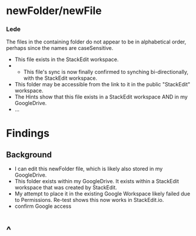 # newFolder/newFile

### Lede
The files in the containing folder do not appear to be in alphabetical order, perhaps since the names are caseSensitive.
* This file exists in the StackEdit workspace.
* * This file's sync is now finally confirmed to synching bi-directionally, with the StackEdit workspace.
* This folder may be accessible from the link to it in the public "StackEdit" workspace.
* The Hints show that this file exists in a StackEdit workspace AND in my GoogleDrive.
* ...

# Findings

## Background

* I can edit this newFolder file, which is likely also stored in my GoogleDrive.
* This folder exists within my GoogleDrive.  It exists within a StackEdit workspace that was created by StackEdit.
* My attempt to place it in the existing Google Workspace likely failed due to Permissions.  Re-test shows this now works in StackEdit.io.
* confirm Google access

# ^


<!--stackedit_data:
eyJoaXN0b3J5IjpbMjU0NzYwMzgwLC01OTEzMzI5OTUsNjUxMz
Q2OTkwLDk0MzQ2MzQxNiw0MzkzMjY2MDAsLTM0MTkzMjk2Niwt
Mjc2NjMyOTUsLTIwNjgxMTUxMzUsLTE1OTM2OTAwMDQsMTU3Mz
Q5Mzg3Ml19
-->